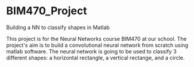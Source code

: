 # BIM470_Project
Building a NN to classify shapes in Matlab

This project is for the Neural Networks course BIM470 at our school. The project's aim is to build a convolutional neural network from scratch using matlab software. The neural network is going to be used to classify 3 different shapes: a horizontal rectangle, a vertical rectange, and a circle.
